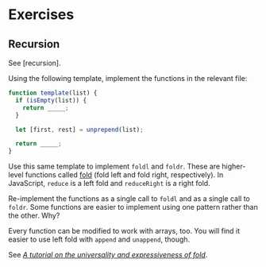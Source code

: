 # Exercises

## Recursion

See [recursion].

Using the following template, implement the functions in the relevant file:

```js
function template(list) {
  if (isEmpty(list)) {
    return _____;
  }

  let [first, rest] = unprepend(list);

  return _____;
}
```

Use this same template to implement `foldl` and `foldr`. These are higher-level functions called [fold](https://en.wikipedia.org/wiki/Fold_(higher-order_function)) (fold left and fold right, respectively). In JavaScript, `reduce` is a left fold and `reduceRight` is a right fold.

Re-implement the functions as a single call to `foldl` and as a single call to `foldr`. Some functions are easier to implement using one pattern rather than the other. Why?

Every function can be modified to work with arrays, too. You will find it easier to use left fold with  `append` and `unappend`, though.

See *[A tutorial on the universality and
expressiveness of fold](https://www.cs.nott.ac.uk/~pszgmh/fold.pdf)*.
